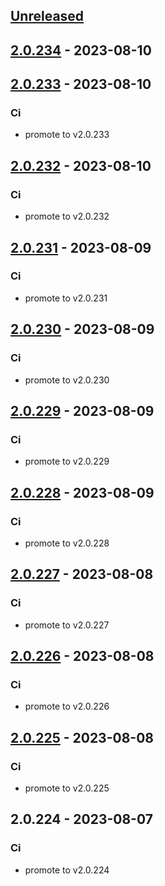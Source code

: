 <a name="unreleased"></a>
## [Unreleased]


<a name="2.0.234"></a>
## [2.0.234] - 2023-08-10

<a name="2.0.233"></a>
## [2.0.233] - 2023-08-10
### Ci
- promote to v2.0.233


<a name="2.0.232"></a>
## [2.0.232] - 2023-08-10
### Ci
- promote to v2.0.232


<a name="2.0.231"></a>
## [2.0.231] - 2023-08-09
### Ci
- promote to v2.0.231


<a name="2.0.230"></a>
## [2.0.230] - 2023-08-09
### Ci
- promote to v2.0.230


<a name="2.0.229"></a>
## [2.0.229] - 2023-08-09
### Ci
- promote to v2.0.229


<a name="2.0.228"></a>
## [2.0.228] - 2023-08-09
### Ci
- promote to v2.0.228


<a name="2.0.227"></a>
## [2.0.227] - 2023-08-08
### Ci
- promote to v2.0.227


<a name="2.0.226"></a>
## [2.0.226] - 2023-08-08
### Ci
- promote to v2.0.226


<a name="2.0.225"></a>
## [2.0.225] - 2023-08-08
### Ci
- promote to v2.0.225


<a name="2.0.224"></a>
## 2.0.224 - 2023-08-07
### Ci
- promote to v2.0.224


[Unreleased]: https://gitlab.industrysoftware.automation.siemens.com/caas-ops/fleet/aws-usea1-qa-qa/compare/2.0.234...HEAD
[2.0.234]: https://gitlab.industrysoftware.automation.siemens.com/caas-ops/fleet/aws-usea1-qa-qa/compare/2.0.233...2.0.234
[2.0.233]: https://gitlab.industrysoftware.automation.siemens.com/caas-ops/fleet/aws-usea1-qa-qa/compare/2.0.232...2.0.233
[2.0.232]: https://gitlab.industrysoftware.automation.siemens.com/caas-ops/fleet/aws-usea1-qa-qa/compare/2.0.231...2.0.232
[2.0.231]: https://gitlab.industrysoftware.automation.siemens.com/caas-ops/fleet/aws-usea1-qa-qa/compare/2.0.230...2.0.231
[2.0.230]: https://gitlab.industrysoftware.automation.siemens.com/caas-ops/fleet/aws-usea1-qa-qa/compare/2.0.229...2.0.230
[2.0.229]: https://gitlab.industrysoftware.automation.siemens.com/caas-ops/fleet/aws-usea1-qa-qa/compare/2.0.228...2.0.229
[2.0.228]: https://gitlab.industrysoftware.automation.siemens.com/caas-ops/fleet/aws-usea1-qa-qa/compare/2.0.227...2.0.228
[2.0.227]: https://gitlab.industrysoftware.automation.siemens.com/caas-ops/fleet/aws-usea1-qa-qa/compare/2.0.226...2.0.227
[2.0.226]: https://gitlab.industrysoftware.automation.siemens.com/caas-ops/fleet/aws-usea1-qa-qa/compare/2.0.225...2.0.226
[2.0.225]: https://gitlab.industrysoftware.automation.siemens.com/caas-ops/fleet/aws-usea1-qa-qa/compare/2.0.224...2.0.225
